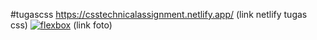 #tugascss
https://csstechnicalassignment.netlify.app/ (link netlify tugas css)
<a href="https://ibb.co/b350TZF"><img src="https://i.ibb.co/n0MG9vB/flexbox.png" alt="flexbox" border="0"></a>  (link foto)
